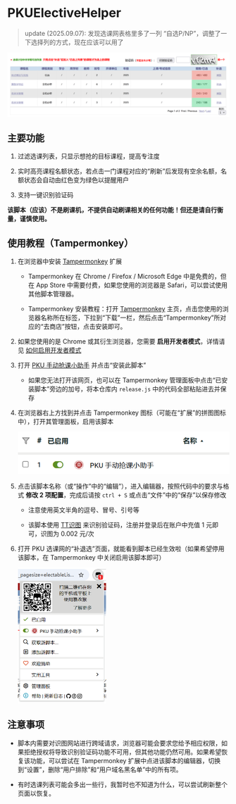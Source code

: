 # PKUElectiveHelper

> update (2025.09.07): 发现选课网表格里多了一列 “自选P/NP”，调整了一下选择列的方式，现在应该可以用了

![Preview](assets/preview.png)

## 主要功能

1. 过滤选课列表，只显示想抢的目标课程，提高专注度

2. 实时高亮课程名额状态，若点击一门课程对应的“刷新”后发现有空余名额，名额状态会自动由红色变为绿色以提醒用户

3. 支持一键识别验证码
   
**该脚本（应该）不是刷课机，不提供自动刷课相关的任何功能！但还是请自行衡量，谨慎使用。**

## 使用教程（Tampermonkey）

1. 在浏览器中安装 [Tampermonkey](https://www.tampermonkey.net) 扩展
   
   * Tampermonkey 在 Chrome / Firefox / Microsoft Edge 中是免费的，但在 App Store 中需要付费，如果您使用的浏览器是 Safari，可以尝试使用其他脚本管理器。
   
   * Tampermonkey 安装教程：打开 [Tampermonkey](https://www.tampermonkey.net) 主页，点击您使用的浏览器名称所在标签，下拉到“下载”一栏，然后点击“Tampermonkey”所对应的“去商店”按钮，点击安装即可。
  
2. 如果您使用的是 Chrome 或其衍生浏览器，您需要 **启用开发者模式**，详情请见 [如何启用开发者模式](https://www.tampermonkey.net/faq.php#Q209)

3. 打开 [PKU 手动抢课小助手](https://greasyfork.org/zh-CN/scripts/527300-pku-%E6%89%8B%E5%8A%A8%E6%8A%A2%E8%AF%BE%E5%B0%8F%E5%8A%A9%E6%89%8B) 并点击“安装此脚本”
   
   * 如果您无法打开该网页，也可以在 Tampermonkey 管理面板中点击“已安装脚本”旁边的加号，将本仓库内 `release.js` 中的代码全部粘贴进去并保存

4. 在浏览器右上方找到并点击 Tampermonkey 图标（可能在“扩展”的拼图图标中），打开其管理面板，启用该脚本
   
   <img src=assets/management_page.png width="500">

5. 点击该脚本名称（或“操作”中的“编辑”），进入编辑器，按照代码中的要求与格式 **修改 2 项配置**，完成后请按 `ctrl + S` 或点击“文件”中的“保存”以保存修改

   * 注意使用英文半角的逗号、冒号、引号等
   
   * 该脚本使用 [TT识图](http://www.ttshitu.com) 来识别验证码，注册并登录后在账户中充值 1 元即可，识图为 0.002 元/次
   
6. 打开 PKU 选课网的“补退选”页面，就能看到脚本已经生效啦（如果希望停用该脚本，在 Tampermonkey 中关闭启用该脚本即可）
   
   <img src=assets/started_script.png width="200">

## 注意事项

* 脚本内需要对识图网站进行跨域请求，浏览器可能会要求您给予相应权限，如果拒绝授权将导致识别验证码功能不可用，但其他功能仍然可用。如果希望恢复该功能，可以尝试在 Tampermonkey 扩展中点进该脚本的编辑器，切换到“设置”，删除“用户排除”和“用户域名黑名单”中的所有项。

* 有时选课列表可能会多出一些行，我暂时也不知道为什么，可以尝试刷新整个页面以恢复。
